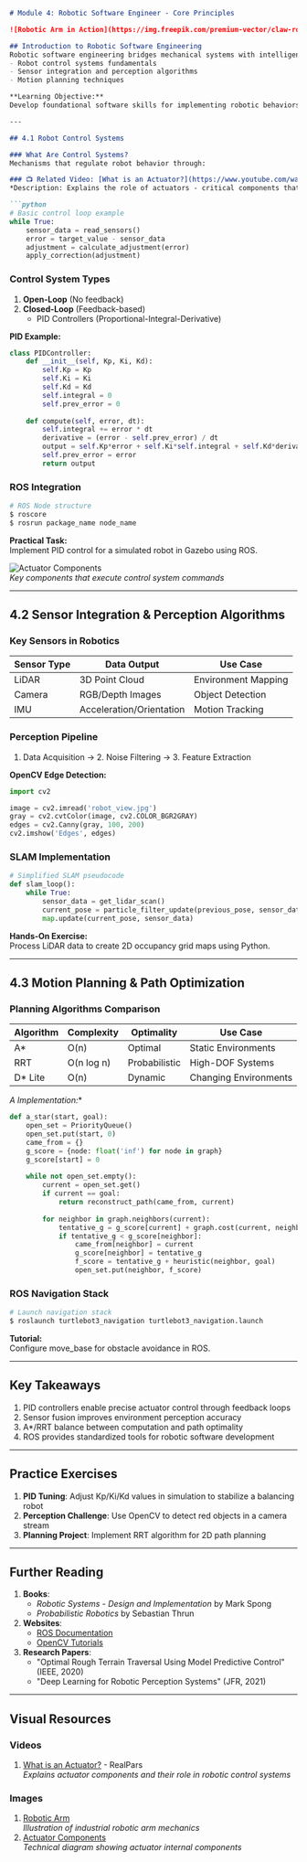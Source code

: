 ```markdown
# Module 4: Robotic Software Engineer - Core Principles

![Robotic Arm in Action](https://img.freepik.com/premium-vector/claw-robot-arm-technology-industrial-automatic-machine-movement-modern-futuristic-yellow-illustration_1162612-3163.jpg)

## Introduction to Robotic Software Engineering  
Robotic software engineering bridges mechanical systems with intelligent behavior. This module covers:
- Robot control systems fundamentals
- Sensor integration and perception algorithms
- Motion planning techniques

**Learning Objective:**  
Develop foundational software skills for implementing robotic behaviors through code.

---

## 4.1 Robot Control Systems

### What Are Control Systems?  
Mechanisms that regulate robot behavior through:

### 📺 Related Video: [What is an Actuator?](https://www.youtube.com/watch?v=LHn7O6PUaoY)  
*Description: Explains the role of actuators - critical components that convert control signals into physical motion in robotic systems.*

```python
# Basic control loop example
while True:
    sensor_data = read_sensors()
    error = target_value - sensor_data
    adjustment = calculate_adjustment(error)
    apply_correction(adjustment)
```

### Control System Types
1. **Open-Loop** (No feedback)
2. **Closed-Loop** (Feedback-based)
   - PID Controllers (Proportional-Integral-Derivative)

**PID Example:**
```python
class PIDController:
    def __init__(self, Kp, Ki, Kd):
        self.Kp = Kp
        self.Ki = Ki
        self.Kd = Kd
        self.integral = 0
        self.prev_error = 0
        
    def compute(self, error, dt):
        self.integral += error * dt
        derivative = (error - self.prev_error) / dt
        output = self.Kp*error + self.Ki*self.integral + self.Kd*derivative
        self.prev_error = error
        return output
```

### ROS Integration
```bash
# ROS Node structure
$ roscore
$ rosrun package_name node_name
```

**Practical Task:**  
Implement PID control for a simulated robot in Gazebo using ROS.

![Actuator Components](https://i.ytimg.com/vi/8Kdm0VAcJVI/hqdefault.jpg)  
*Key components that execute control system commands*

---

## 4.2 Sensor Integration & Perception Algorithms

### Key Sensors in Robotics
| Sensor Type | Data Output | Use Case |
|-------------|-------------|----------|
| LiDAR | 3D Point Cloud | Environment Mapping |
| Camera | RGB/Depth Images | Object Detection |
| IMU | Acceleration/Orientation | Motion Tracking |

### Perception Pipeline
1. Data Acquisition → 2. Noise Filtering → 3. Feature Extraction

**OpenCV Edge Detection:**
```python
import cv2

image = cv2.imread('robot_view.jpg')
gray = cv2.cvtColor(image, cv2.COLOR_BGR2GRAY)
edges = cv2.Canny(gray, 100, 200)
cv2.imshow('Edges', edges)
```

### SLAM Implementation
```python
# Simplified SLAM pseudocode
def slam_loop():
    while True:
        sensor_data = get_lidar_scan()
        current_pose = particle_filter_update(previous_pose, sensor_data)
        map.update(current_pose, sensor_data)
```

**Hands-On Exercise:**  
Process LiDAR data to create 2D occupancy grid maps using Python.

---

## 4.3 Motion Planning & Path Optimization

### Planning Algorithms Comparison
| Algorithm | Complexity | Optimality | Use Case |
|-----------|------------|------------|----------|
| A* | O(n) | Optimal | Static Environments |
| RRT | O(n log n) | Probabilistic | High-DOF Systems |
| D* Lite | O(n) | Dynamic | Changing Environments |

**A* Implementation:**
```python
def a_star(start, goal):
    open_set = PriorityQueue()
    open_set.put(start, 0)
    came_from = {}
    g_score = {node: float('inf') for node in graph}
    g_score[start] = 0
    
    while not open_set.empty():
        current = open_set.get()
        if current == goal:
            return reconstruct_path(came_from, current)
        
        for neighbor in graph.neighbors(current):
            tentative_g = g_score[current] + graph.cost(current, neighbor)
            if tentative_g < g_score[neighbor]:
                came_from[neighbor] = current
                g_score[neighbor] = tentative_g
                f_score = tentative_g + heuristic(neighbor, goal)
                open_set.put(neighbor, f_score)
```

### ROS Navigation Stack
```bash
# Launch navigation stack
$ roslaunch turtlebot3_navigation turtlebot3_navigation.launch
```

**Tutorial:**  
Configure move_base for obstacle avoidance in ROS.

---

## Key Takeaways
1. PID controllers enable precise actuator control through feedback loops
2. Sensor fusion improves environment perception accuracy
3. A*/RRT balance between computation and path optimality
4. ROS provides standardized tools for robotic software development

---

## Practice Exercises
1. **PID Tuning**: Adjust Kp/Ki/Kd values in simulation to stabilize a balancing robot
2. **Perception Challenge**: Use OpenCV to detect red objects in a camera stream
3. **Planning Project**: Implement RRT algorithm for 2D path planning

---

## Further Reading
1. **Books**:  
   - *Robotic Systems - Design and Implementation* by Mark Spong  
   - *Probabilistic Robotics* by Sebastian Thrun
2. **Websites**:  
   - [ROS Documentation](https://docs.ros.org/)  
   - [OpenCV Tutorials](https://docs.opencv.org/master/d6/d00/tutorial_py_root.html)
3. **Research Papers**:  
   - "Optimal Rough Terrain Traversal Using Model Predictive Control" (IEEE, 2020)  
   - "Deep Learning for Robotic Perception Systems" (JFR, 2021)

---

## Visual Resources
### Videos
1. [What is an Actuator?](https://www.youtube.com/watch?v=LHn7O6PUaoY) - RealPars  
   *Explains actuator components and their role in robotic control systems*

### Images
1. [Robotic Arm](https://img.freepik.com/premium-vector/claw-robot-arm-technology-industrial-automatic-machine-movement-modern-futuristic-yellow-illustration_1162612-3163.jpg)  
   *Illustration of industrial robotic arm mechanics*
2. [Actuator Components](https://i.ytimg.com/vi/8Kdm0VAcJVI/hqdefault.jpg)  
   *Technical diagram showing actuator internal components*
```